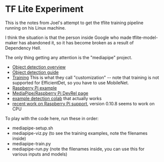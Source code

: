 # TF Lite Experiment

This is the notes from Joel's attempt to get the tflite training pipeline
running on his Linux machine.

I think the situation is that the person inside Google who made tflite-model-maker has abandoned it,
so it has become broken as a result of Dependency Hell.

The only thing getting any attention is the "mediapipe" project.

* [Object detection overview](https://developers.google.com/mediapipe/solutions/vision/object_detector)
* [Object detection guide](https://developers.google.com/mediapipe/solutions/vision/object_detector/python)
* [Training](https://developers.google.com/mediapipe/solutions/customization/object_detector) This is what they call "customization" -- note that training is not supported for EfficientDet, so you have to use MobileNet.
* [Raspberry Pi example](https://github.com/googlesamples/mediapipe/blob/main/examples/object_detection/raspberry_pi/detect.py)
* [MediaPipe/Raspberry Pi DevRel page](https://developers.googleblog.com/2023/08/mediapipe-for-raspberry-pi-and-ios.html)
* [example detection colab](https://colab.research.google.com/github/googlesamples/mediapipe/blob/main/examples/object_detection/python/object_detector.ipynb) that actually works
* [recent work on Raspberry Pi support](https://github.com/google/mediapipe/issues/4744), version 0.10.8 seems to work on CPU

To play with the code here, run these in order:

  * mediapipe-setup.sh
  * mediapipe-viz.py (to see the training examples, note the filenames inside)
  * mediapipe-train.py
  * mediapipe-run.py (note the filenames inside, you can use this for various inputs and models)
